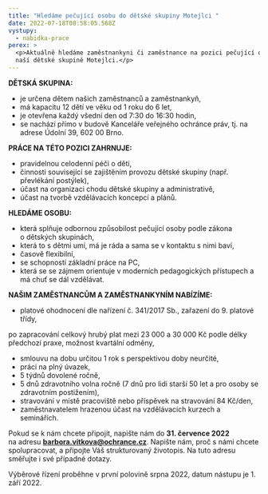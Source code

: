 ```yaml
---
title: "Hledáme pečující osobu do dětské skupiny Motejlci "
date: 2022-07-18T08:58:05.568Z
vystupy:
  - nabidka-prace
perex: >
  <p>Aktuálně hledáme zaměstnankyni či zaměstnance na pozici pečující osoba v
  naší dětské skupině Motejlci.</p>
---
```

<p><strong>DĚTSKÁ SKUPINA:</strong></p>

<ul>
	<li>je určena dětem našich zaměstnanců a zaměstnankyň,</li>
	<li>má kapacitu 12&nbsp;dětí ve věku od 1 roku do 6 let,</li>
	<li>je otevřena každý všední den od&nbsp;7:30 do&nbsp;16:30 hodin,</li>
	<li>se nachází přímo v&nbsp;budově Kanceláře veřejného ochránce práv, tj. na adrese Údolní 39, 602 00 Brno.</li>
</ul>

<p><strong>PRÁCE NA TÉTO POZICI ZAHRNUJE:</strong></p>

<ul>
	<li>pravidelnou celodenní péči o děti,</li>
	<li>činnosti související se zajištěním provozu dětské skupiny (např. převlékání postýlek),</li>
	<li>účast na organizaci chodu dětské skupiny a administrativě,</li>
	<li>účast na tvorbě vzdělávacích koncepcí a plánů.</li>
</ul>

<p><strong>HLEDÁME OSOBU:</strong></p>

<ul>
	<li>která splňuje odbornou způsobilost pečující osoby podle zákona o&nbsp;dětských skupinách,</li>
	<li>která to s&nbsp;dětmi umí, má je ráda a&nbsp;sama se v&nbsp;kontaktu s&nbsp;nimi baví,</li>
	<li>časově flexibilní,</li>
	<li>se schopností základní práce na PC,</li>
	<li>která se se zájmem orientuje v&nbsp;moderních pedagogických přístupech a má chuť se dál vzdělávat.</li>
</ul>

<p><strong>NAŠIM ZAMĚSTNANCŮM A ZAMĚSTNANKYNÍM NABÍZÍME:</strong></p>

<ul>
	<li>platové ohodnocení dle nařízení č. 341/2017 Sb., zařazení do 9. platové třídy,</li>
</ul>

<p>po zapracování celkový hrubý plat mezi 23 000 a 30 000 Kč podle délky předchozí praxe, možnost kvartální odměny,</p>

<ul>
	<li>smlouvu na dobu určitou 1 rok s&nbsp;perspektivou doby neurčité,</li>
	<li>práci na plný úvazek,</li>
	<li>5 týdnů dovolené ročně,</li>
	<li>5 dnů zdravotního volna ročně (7 dnů pro lidi starší 50 let a pro osoby se zdravotním postižením),</li>
	<li>stravování v&nbsp;místě pracoviště nebo příspěvek na stravování 84 Kč/den,</li>
	<li>zaměstnavatelem hrazenou účast na vzdělávacích kurzech a seminářích.</li>
</ul>

<p>Pokud se k&nbsp;nám chcete připojit, napište nám do&nbsp;<strong>31. července 2022</strong> na&nbsp;adresu&nbsp;<a href="mailto:barbora.vitkova@ochrance.cz"><strong>barbora.vitkova@ochrance.cz</strong></a>. Napište nám, proč s&nbsp;námi chcete spolupracovat, a&nbsp;připojte Váš strukturovaný životopis. Na&nbsp;tuto adresu směřujte i&nbsp;své případné dotazy.</p>

<p>Výběrové řízení proběhne v&nbsp;první polovině srpna 2022, datum nástupu je 1. září 2022.</p>
